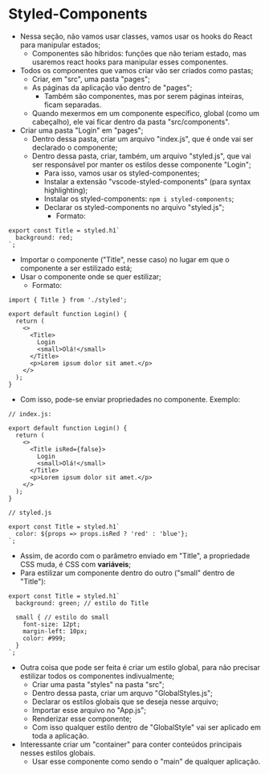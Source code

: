 # Styled-Components

- Nessa seção, não vamos usar classes, vamos usar os hooks do React para manipular estados;
  - Componentes são híbridos: funções que não teriam estado, mas usaremos react hooks para manipular esses componentes.
- Todos os componentes que vamos criar vão ser criados como pastas;
  - Criar, em "src", uma pasta "pages";
  - As páginas da aplicação vão dentro de "pages";
    - Também são componentes, mas por serem páginas inteiras, ficam separadas.
  - Quando mexermos em um componente específico, global (como um cabeçalho), ele vai ficar dentro da pasta "src/components".
- Criar uma pasta "Login" em "pages";
  - Dentro dessa pasta, criar um arquivo "index.js", que é onde vai ser declarado o componente;
  - Dentro dessa pasta, criar, também, um arquivo "styled.js", que vai ser responsável por manter os estilos desse componente "Login";
    - Para isso, vamos usar os styled-componentes;
    - Instalar a extensão "vscode-styled-components" (para syntax highlighting);
    - Instalar os styled-components: `npm i styled-components`;
    - Declarar os styled-components no arquivo "styled.js";
      - Formato:

```
export const Title = styled.h1`
  background: red;
`;
```

- Importar o componente ("Title", nesse caso) no lugar em que o componente a ser estilizado está;
- Usar o componente onde se quer estilizar;
  - Formato:

```
import { Title } from './styled';

export default function Login() {
  return (
    <>
      <Title>
        Login
        <small>Olá!</small>
      </Title>
      <p>Lorem ipsum dolor sit amet.</p>
    </>
  );
}
```

- Com isso, pode-se enviar propriedades no componente. Exemplo:

```
// index.js:

export default function Login() {
  return (
    <>
      <Title isRed={false}>
        Login
        <small>Olá!</small>
      </Title>
      <p>Lorem ipsum dolor sit amet.</p>
    </>
  );
}

// styled.js

export const Title = styled.h1`
  color: ${props => props.isRed ? 'red' : 'blue'};
`;
```

- Assim, de acordo com o parâmetro enviado em "Title", a propriedade CSS muda, é CSS com **variáveis**;
- Para estilizar um componente dentro do outro ("small" dentro de "Title"):

```
export const Title = styled.h1`
  background: green; // estilo do Title

  small { // estilo do small
    font-size: 12pt;
    margin-left: 10px;
    color: #999;
  }
`;
```

- Outra coisa que pode ser feita é criar um estilo global, para não precisar estilizar todos os componentes indivualmente;
  - Criar uma pasta "styles" na pasta "src";
  - Dentro dessa pasta, criar um arquvo "GlobalStyles.js";
  - Declarar os estilos globais que se deseja nesse arquivo;
  - Importar esse arquivo no "App.js";
  - Renderizar esse componente;
  - Com isso qualquer estilo dentro de "GlobalStyle" vai ser aplicado em toda a aplicação.
- Interessante criar um "container" para conter conteúdos principais nesses estilos globais.
  - Usar esse componente como sendo o "main" de qualquer aplicação.
